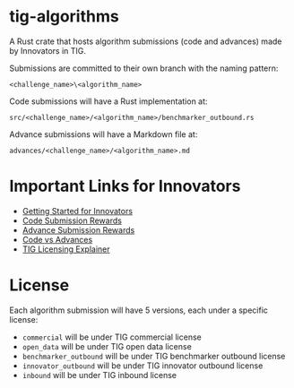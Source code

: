 # tig-algorithms

A Rust crate that hosts algorithm submissions (code and advances) made by Innovators in TIG.

Submissions are committed to their own branch with the naming pattern:

`<challenge_name>\<algorithm_name>` 

Code submissions will have a Rust implementation at:

`src/<challenge_name>/<algorithm_name>/benchmarker_outbound.rs`

Advance submissions will have a Markdown file at:

`advances/<challenge_name>/<algorithm_name>.md`

# Important Links for Innovators

* [Getting Started for Innovators](https://docs.tig.foundation/innovating)
* [Code Submission Rewards](https://docs.tig.foundation/rewards/code-reward)
* [Advance Submission Rewards](https://docs.tig.foundation/rewards/advance-reward)
* [Code vs Advances](../docs/guides/advances.md)
* [TIG Licensing Explainer](../docs/guides/anatomy.md)

# License

Each algorithm submission will have 5 versions, each under a specific license:

* `commercial` will be under TIG commercial license
* `open_data` will be under TIG open data license
* `benchmarker_outbound` will be under TIG benchmarker outbound license
* `innovator_outbound` will be under TIG innovator outbound license
* `inbound` will be under TIG inbound license